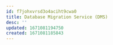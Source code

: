 ```yaml
---
id: f7johxvrsd3o4aciht9cwa0
title: Database Migration Service (DMS)
desc: ''
updated: 1671081194750
created: 1671081185843
---
```

